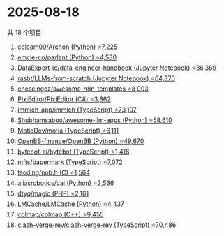 # 2025-08-18

共 18 个项目

<!-- BEGIN GITHUB -->
<!-- 最后更新时间 2025-08-18 22:11:07 +0800 -->
1. [coleam00/Archon (Python) ⭐7,225](https://github.com/coleam00/Archon)
1. [emcie-co/parlant (Python) ⭐4,530](https://github.com/emcie-co/parlant)
1. [DataExpert-io/data-engineer-handbook (Jupyter Notebook) ⭐36,369](https://github.com/DataExpert-io/data-engineer-handbook)
1. [rasbt/LLMs-from-scratch (Jupyter Notebook) ⭐64,370](https://github.com/rasbt/LLMs-from-scratch)
1. [enescingoz/awesome-n8n-templates ⭐8,903](https://github.com/enescingoz/awesome-n8n-templates)
1. [PixiEditor/PixiEditor (C#) ⭐3,862](https://github.com/PixiEditor/PixiEditor)
1. [immich-app/immich (TypeScript) ⭐73,107](https://github.com/immich-app/immich)
1. [Shubhamsaboo/awesome-llm-apps (Python) ⭐58,610](https://github.com/Shubhamsaboo/awesome-llm-apps)
1. [MotiaDev/motia (TypeScript) ⭐6,111](https://github.com/MotiaDev/motia)
1. [OpenBB-finance/OpenBB (Python) ⭐49,670](https://github.com/OpenBB-finance/OpenBB)
1. [bytebot-ai/bytebot (TypeScript) ⭐1,416](https://github.com/bytebot-ai/bytebot)
1. [mfts/papermark (TypeScript) ⭐7,072](https://github.com/mfts/papermark)
1. [tsoding/nob.h (C) ⭐1,564](https://github.com/tsoding/nob.h)
1. [aliasrobotics/cai (Python) ⭐2,536](https://github.com/aliasrobotics/cai)
1. [dtyq/magic (PHP) ⭐2,161](https://github.com/dtyq/magic)
1. [LMCache/LMCache (Python) ⭐4,437](https://github.com/LMCache/LMCache)
1. [colmap/colmap (C++) ⭐9,455](https://github.com/colmap/colmap)
1. [clash-verge-rev/clash-verge-rev (TypeScript) ⭐70,486](https://github.com/clash-verge-rev/clash-verge-rev)
<!-- END GITHUB -->